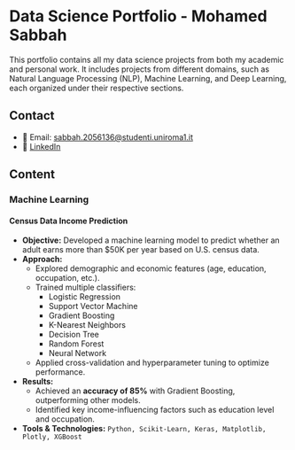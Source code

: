 # Data Science Portfolio - Mohamed Sabbah  

This portfolio contains all my data science projects from both my academic and personal work. It includes projects from different domains, such as Natural Language Processing (NLP), Machine Learning, and Deep Learning, each organized under their respective sections.  

## Contact  
- 📧 Email: sabbah.2056136@studenti.uniroma1.it  
- 🔗 [LinkedIn](https://www.linkedin.com/in/mohamed-sabbah-ab601bab/)  

## Content  

### Machine Learning  

#### **Census Data Income Prediction**  
- **Objective:** Developed a machine learning model to predict whether an adult earns more than $50K per year based on U.S. census data.  
- **Approach:**  
  - Explored demographic and economic features (age, education, occupation, etc.).  
  - Trained multiple classifiers:  
    - Logistic Regression  
    - Support Vector Machine  
    - Gradient Boosting  
    - K-Nearest Neighbors  
    - Decision Tree  
    - Random Forest  
    - Neural Network  
  - Applied cross-validation and hyperparameter tuning to optimize performance.  
- **Results:**  
  - Achieved an **accuracy of 85%** with Gradient Boosting, outperforming other models.  
  - Identified key income-influencing factors such as education level and occupation.  
- **Tools & Technologies:** `Python, Scikit-Learn, Keras, Matplotlib, Plotly, XGBoost`  
